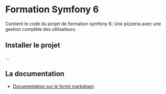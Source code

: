 # Formation Symfony 6

Contient le code du projet de formation symfony 6; Une pizzeria
avec une gestion complète des utilisateurs.

## Installer le projet

...

## La documentation

- [Documentation sur le formt markdown](./doc/tuto_markdown.md)
